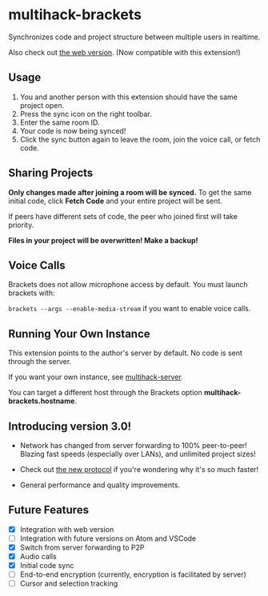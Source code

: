 # multihack-brackets

Synchronizes code and project structure between multiple users in realtime.  

Also check out [the web version](https://github.com/RationalCoding/multihack-web). (Now compatible with this extension!)

## Usage
1. You and another person with this extension should have the same project open.  
2. Press the sync icon on the right toolbar.  
3. Enter the same room ID.  
4. Your code is now being synced!  
5. Click the sync button again to leave the room, join the voice call, or fetch code.  

## Sharing Projects

**Only changes made after joining a room will be synced.** To get the same initial code, click **Fetch Code** and your entire project will be sent.  

If peers have different sets of code, the peer who joined first will take priority.  

**Files in your project will be overwritten! Make a backup!**  

## Voice Calls
Brackets does not allow microphone access by default. You must launch brackets with:  

`brackets --args --enable-media-stream` if you want to enable voice calls.  

## Running Your Own Instance
This extension points to the author's server by default. No code is sent through the server.  

If you want your own instance, see [multihack-server](https://github.com/RationalCoding/multihack-server).

You can target a different host through the Brackets option **multihack-brackets.hostname**.

## Introducing version 3.0!

- Network has changed from server forwarding to 100% peer-to-peer! Blazing fast speeds (especially over LANs), and unlimited project sizes!

- Check out [the new protocol](https://github.com/RationalCoding/multihack-wire) if you're wondering why it's so much faster!

- General performance and quality improvements.

## Future Features
- [x] Integration with web version
- [ ] Integration with future versions on Atom and VSCode
- [x] Switch from server forwarding to P2P
- [x] Audio calls
- [x] Initial code sync
- [ ] End-to-end encryption (currently, encryption is facilitated by server)
- [ ] Cursor and selection tracking
